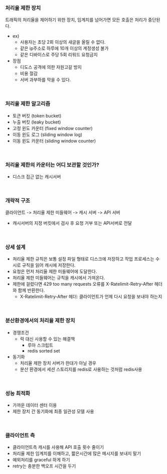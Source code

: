 ### 처리율 제한 장치
트래픽의 처리율을 제어하기 위한 장치, 임계치를 넘어가면 모든 호출은 처리가 중단된다.
* ex)
  * 사용자는 초당 2회 이상의 새글을 올릴 수 없다.
  * 같은 ip주소로 하루에 10개 이상의 계정생성 불가
  * 같은 디바이스로 주당 5회 리워드 요청금지
* 장점
  * 디도스 공격에 의한 자원고갈 방지
  * 비용 절감
  * 서버 과부하를 막을 수 있다.

<br>

### 처리율 제한 알고리즘
* 토큰 버킷 (token bucket)
* 누출 버킷 (leaky bucket)
* 고정 윈도 카운터 (fixed window counter)
* 이동 윈도 로그 (sliding window log)
* 이동 윈도 카운터 (sliding window counter)

<br>

### 처리율 제한의 카운터는 어디 보관할 것인가?
* 디스크 접근 없는 캐시서버

<br>

### 개략적 구조
클라이언트 -> 처리율 제한 미들웨어 -> 캐시 서버 -> API 서버
* 캐시서버의 지정 버킷에서 검사 후 요청 거부 또는 API서버로 전달

<br>

### 상세 설계
* 처리율 제한 규칙은 보통 설정 파일 형태로 디스크에 저장하고 작업 프로세스는 수시로 규칙을 읽어 캐시에 저장한다.
* 요청은 먼저 처리율 제한 미들웨어에 도달한다.
* 처리율 제한 미들웨어는 규칙을 캐시에서 가져온다.
* 제한에 걸렸다면 429 too many requests 오류를 X-Ratelimit-Retry-After 헤더와 함께 반환한다.
  * X-Ratelimit-Retry-After 헤더: 클라이언트가 언제 다시 요청을 보내야 하는지
 
<br>

### 분산환경에서의 처리율 제한 장치
* 경쟁조건
  * 락 대신 사용할 수 있는 해결책
    * 루아 스크립트
    * redis sorted set
* 동기화
  * 처리율 제한 장치 서버가 한대가 아닐 경우
  * 분산 환경에서 세션 스토리지를 redis로 사용하는 것처럼 redis사용
 
<br>

### 성능 최적화
* 가까운 데이터 센터 이용
* 제한 장치 간 동기화에 최종 일관성 모델 사용

<br>

### 클라이언트 측
* 클라이언트측 캐시를 사용해 API 호출 횟수 줄이기
* 처리율 제한 임계치를 이해하고, 짧은시간에 많은 메시지를 보내지 말기
* 예외처리를 graceful 하게 하기
* retry는 충분한 백오프 시간을 두기
